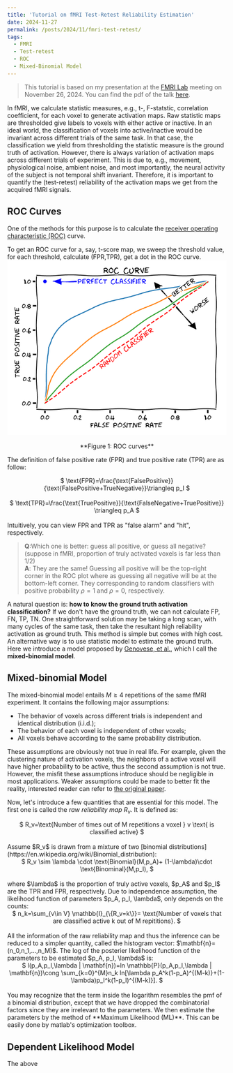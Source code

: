 ```yaml
---
title: 'Tutorial on fMRI Test-Retest Reliability Estimation'
date: 2024-11-27
permalink: /posts/2024/11/fmri-test-retest/
tags:
  - FMRI
  - Test-retest
  - ROC
  - Mixed-Binomial Model
---
```


>This tutorial is based on my presentation at the [FMRI Lab](https://fmri.research.umich.edu/) meeting on November 26, 2024. You can find the pdf of the talk [here](https://yonglihe23.github.io/files/fMRI-GroupMtg-Nov26-2024-YongliHe.pdf).

In fMRI, we calculate statistic measures, e.g., t-, F-statstic, correlation coefficient, for each voxel to generate activation maps. Raw statistic maps are thresholded give labels to voxels with either active or inactive. In an ideal world, the classification of voxels into active/inactive would be invariant across different trials of the same task. In that case, the classification we yield from thresholding the statistic measure is the ground truth of activation. However, there is always variation of activation maps across different trials of experiment. This is due to, e.g., movement, physiological noise, ambient noise, and most importantly, the neural activity of the subject is not temporal shift invariant. Therefore, it is important to quantify the (test-retest) reliability of the activation maps we get from the acquired fMRI signals. 

ROC Curves
---
One of the methods for this purpose is to calculate the [receiver operating characteristic (ROC)](https://en.wikipedia.org/wiki/Receiver_operating_characteristic) curve. 

To get an ROC curve for a, say, t-score map, we sweep the threshold value, for each threshold, calculate (FPR,TPR), get a dot in the ROC curve. 
![roc](/images/roc_curves.png "ROC curves")
<center>**Figure 1: ROC curves**</center>

The definition of false positive rate (FPR) and true positive rate (TPR) are as follow: <br>
<center>$
 \text{FPR}=\frac{\text{FalsePositive}}{\text{FalsePositive+TrueNegative}}\triangleq p_I
$</center> <br>
<center>$
 \text{TPR}=\frac{\text{TruePositive}}{\text{FalseNegative+TruePositive}} \triangleq p_A
$</center><br>
Intuitively, you can view FPR and TPR as "false alarm" and "hit", respectively. 

>**Q**:Which one is better: guess all positive, or guess all negative? (suppose in fMRI, proportion of truly activated voxels is far less than 1/2)<br>
>**A**: They are the same! Guessing all positive will be the top-right corner in the ROC plot where as guessing all negative will be at the bottom-left corner. They corresponding to random classifiers with positive probability $\rho=1$ and $\rho=0$, respectively.

A natural question is: **how to know the ground truth activation classification?** If we don't have the ground truth, we can not calculate FP, FN, TP, TN. One straightforward solution may be taking a long scan, with many cycles of the same task, then take the resultant high reliability activation as ground truth. This method is simple but comes with high cost. An alternative way is to use statistic model to estimate the ground truth. Here we introduce a model proposed by [Genovese, et al.]( https://doi.org/10.1002/mrm.1910380319), which I call the **mixed-binomial model**.

Mixed-binomial Model
---
The mixed-binomial model entails $M\geq 4$ repetitions of the same fMRI experiment. It contains the following major assumptions:
- The behavior of voxels across different trials is independent and identical distribution (i.i.d.);
- The behavior of each voxel is independent of other voxels;
- All voxels behave according to the same probability distribution.

These assumptions are obviously not true in real life. For example, given the clustering nature of activation voxels, the neighbors of a active voxel will have higher probability to be active, thus the second assumption is not true. However, the misfit these assumptions introduce should be negligible in most applications. Weaker assumptions could be made to better fit the reality, interested reader can refer to [the original paper](https://doi.org/10.1002/mrm.1910380319).

Now, let's introduce a few quantities that are essential for this model. The first one is called the *raw reliability map* $R_v$. It is defined as:<br>
<center>$
 R_v=\text{Number of times out of M repetitions a voxel } v \text{ is classified active}
$</center> <br>
Assume $R_v$ is drawn from a mixture of two [binomial distributions](https://en.wikipedia.org/wiki/Binomial_distribution):<br>
<center>$
 R_v \sim \lambda \cdot \text{Binomial}(M,p_A)+ (1-\lambda)\cdot \text{Binominal}(M,p_I),
$</center><br>
where $\lambda$ is the proportion of truly active voxels, $p_A$ and $p_I$ are the TPR and FPR, respectively. Due to independence assumption, the likelihood function of parameters $p_A, p_I, \lambda$, only depends on the counts:
<center>$
n_k=\sum_{v\in V} \mathbb{I}_{\{R_v=k\}}= \text{Number of voxels that are classified active k out of M repititions}.
$</center><br>
All the information of the raw reliability map and thus the inference can be reduced to a simpler quantity, called the histogram vector: $\mathbf{n}=(n_0,n_1,...,n_M)$. The log of the posterier likelihood function of the parameters to be estimated $p_A, p_I, \lambda$ is:
<center>$
  l(p_A,p_I,\lambda | \mathbf{n})=ln \mathbb{P}(p_A,p_I,\lambda | \mathbf{n})\cong \sum_{k=0}^{M}n_k ln[\lambda p_A^k(1-p_A)^{(M-k)}+(1-\lambda)p_I^k(1-p_I)^{(M-k)}].
$</center><br>
You may recognize that the term inside the logarithm resembles the pmf of a binomial distribution, except that we have dropped the combinatorial factors since they are irrelevant to the parameters.  We then estimate the parameters by the method of **Maximum Likelihood (ML)**. This can be easily done by matlab's optimization toolbox.

Dependent Likelihood Model
--
The above 














